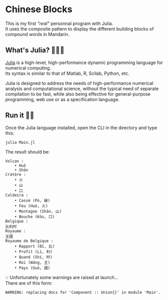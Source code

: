 # Chinese Blocks
This is my first _"real"_ personnal program with Julia.  
It uses the composite pattern to display the different building blocks of compound words in Mandarin.

## What's Julia? 👱🏻‍♀️
[Julia](https://julialang.org) is a high-level, high-performance dynamic programming language for numerical computing.  
Its syntax is similar to that of Matlab, R, Scilab, Python, etc.  

Julia is designed to address the needs of high-performance numerical analysis and computational science, without the typical need of separate compilation to be fast, while also being effective for general-purpose programming, web use or as a specification language.

## Run it 🏃🏻
Once the Julia language installed, open the CLI in the directory and type this:  

    julia Main.jl

The result should be:

    Volcan :
    	• Huǒ
    	• Shān
    Cratère :
    	• 火
    	• 山
    	• 口
    Caldeira :
    	• Cassé (Pò, 破)
    	• Feu (Huǒ, 火)
    	• Montagne (Shān, 山)
    	• Bouche (Kǒu, 口)
    Belgique :
    比利时
    Royaume :
    王國
    Royaume de Belgique :
    	• Rapport (Bǐ, 比)
    	• Profit (Lì, 利)
    	• Quand (Shí, 时)
    	• Roi (Wáng, 王)
    	• Pays (Guó, 國)


💡 Unfortunately some warnings are raised at launch…  
There are of this form:  

    WARNING: replacing docs for 'Component :: Union{}' in module 'Main'.

